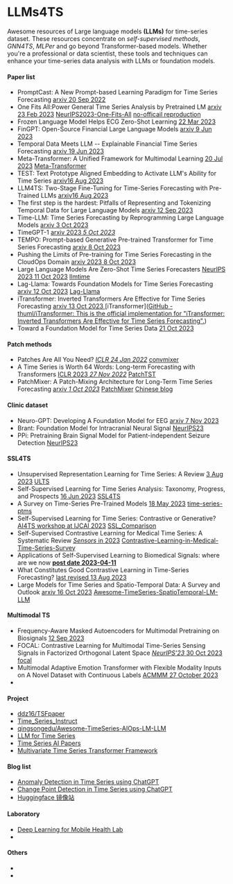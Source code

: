 # LLMs4TS

Awesome resources of Large language models **(LLMs)** for time-series dataset. These resources concentrate on *self-supervised methods*, *GNN4TS*, *MLPer* and go beyond Transformer-based models. Whether you're a professional or data scientist, these tools and techniques can enhance your time-series data analysis with LLMs or foundation models.

#### Paper list

* PromptCast: A New Prompt-based Learning Paradigm for Time Series Forecasting [arxiv 20 Sep 2022](https://arxiv.org/abs/2210.08964)
* One Fits All:Power General Time Series Analysis by Pretrained LM [arxiv 23 Feb 2023](https://arxiv.org/abs/2302.11939) [NeurIPS2023-One-Fits-All](https://github.com/DAMO-DI-ML/NeurIPS2023-One-Fits-All) [no-officail reproduction](https://github.com/liaoyuhua/GPT-TS)
* Frozen Language Model Helps ECG Zero-Shot Learning [22 Mar 2023](https://arxiv.org/abs/2303.12311)
* FinGPT: Open-Source Financial Large Language Models [arxiv 9 Jun 2023](https://arxiv.org/abs/2306.06031)
* Temporal Data Meets LLM -- Explainable Financial Time Series Forecasting [arxiv 19 Jun 2023](https://arxiv.org/abs/2306.11025)
* Meta-Transformer: A Unified Framework for Multimodal Learning [20 Jul 2023](https://arxiv.org/abs/2307.10802) [Meta-Transformer](https://kxgong.github.io/meta_transformer/)
* TEST: Text Prototype Aligned Embedding to Activate LLM's Ability for Time Series [arxiv16 Aug 2023](https://arxiv.org/abs/2308.08241#:~:text=TEST%3A%20Text%20Prototype%20Aligned%20Embedding%20to%20Activate%20LLM's%20Ability%20for%20Time%20Series,-Chenxi%20Sun%2C%20Yaliang&text=This%20work%20summarizes%20two%20strategies,LLM%20to%20handle%20TS%20data.)
* LLM4TS: Two-Stage Fine-Tuning for Time-Series Forecasting with Pre-Trained LLMs [arxiv16 Aug 2023](https://arxiv.org/abs/2308.08469) 
* The first step is the hardest: Pitfalls of Representing and Tokenizing Temporal Data for Large Language Models [arxiv 12 Sep 2023](https://arxiv.org/abs/2309.06236)
* Time-LLM: Time Series Forecasting by Reprogramming Large Language Models [arxiv 3 Oct 2023](https://arxiv.org/abs/2310.01728)
* TimeGPT-1 [arxiv 2023 *5 Oct 2023*](https://arxiv.org/abs/2310.03589)
* TEMPO: Prompt-based Generative Pre-trained Transformer for Time Series Forecasting [ arxiv 8 Oct 2023](https://arxiv.org/abs/2310.04948) 
* Pushing the Limits of Pre-training for Time Series Forecasting in the CloudOps Domain [arxiv 2023 8 Oct 2023](https://arxiv.org/abs/2310.05063)
* Large Language Models Are Zero-Shot Time Series Forecasters [ NeurIPS 2023 11 Oct 2023](https://arxiv.org/abs/2310.07820)  [llmtime](https://github.com/ngruver/llmtime)
* Lag-Llama: Towards Foundation Models for Time Series Forecasting [arxiv 12 Oct 2023](https://arxiv.org/abs/2310.08278)  [Lag-Llama](https://github.com/kashif/pytorch-transformer-ts)
* iTransformer: Inverted Transformers Are Effective for Time Series Forecasting [arxiv 13  Oct 2023 ]() [iTransformer]([GitHub - thuml/iTransformer: This is the official implementation for "iTransformer: Inverted Transformers Are Effective for Time Series Forecasting".](https://github.com/thuml/iTransformer))
* Toward a Foundation Model for Time Series Data [21 Oct 2023](https://dl.acm.org/doi/abs/10.1145/3583780.3615155)

#### Patch methods

* Patches Are All You Need? [*ICLR 24 Jan 2022*](https://arxiv.org/abs/2201.09792)  [convmixer](https://github.com/locuslab/convmixer)
* A Time Series is Worth 64 Words: Long-term Forecasting with Transformers [ICLR 2023 *27 Nov 2022*](https://arxiv.org/abs/2211.14730) [PatchTST](https://github.com/yuqinie98/PatchTST)
* PatchMixer: A Patch-Mixing Architecture for Long-Term Time Series Forecasting [arxiv  *1 Oct 2023*](https://arxiv.org/abs/2310.00655) [PatchMixer](https://github.com/Zeying-Gong/PatchMixer) [Chinese blog](https://mp.weixin.qq.com/s/gfAqL7bosdc0mxz8SziBbQ)

#### Clinic dataset

* Neuro-GPT: Developing A Foundation Model for EEG [arxiv 7 Nov 2023](https://arxiv.org/abs/2311.03764)
* Brant: Foundation Model for Intracranial Neural Signal [NeurIPS23](http://yangy.org/works/brainnet/NeurIPS23_Brant.pdf)
* PPi: Pretraining Brain Signal Model for Patient-independent Seizure Detection [NeurIPS23](http://yangy.org/works/brainnet/NeurIPS23_PPi.pdf)

#### SSL4TS

* Unsupervised Representation Learning for Time Series: A Review [3 Aug 2023](https://arxiv.org/abs/2308.01578) [ULTS](https://github.com/mqwfrog/ULTS)
* Self-Supervised Learning for Time Series Analysis: Taxonomy, Progress, and Prospects [16 Jun 2023](https://arxiv.org/abs/2306.10125) [SSL4TS](https://github.com/qingsongedu/Awesome-SSL4TS)
* A Survey on Time-Series Pre-Trained Models [18 May 2023](https://arxiv.org/abs/2305.10716)  [time-series-ptms](https://github.com/qianlima-lab/time-series-ptms)
* Self-Supervised Learning for Time Series: Contrastive or Generative? [AI4TS workshop at IJCAI 2023](https://github.com/AI4TS/AI4TS.github.io/blob/main/CameraReadys%201-22%202/5%5CCameraReady%5CIJCAI23_TSworkshop_Jun29.pdf) [SSL_Comparison](https://github.com/DL4mHealth/SSL_Comparison)
* Self-Supervised Contrastive Learning for Medical Time Series: A Systematic Review [*Sensors* in 2023](https://www.mdpi.com/1424-8220/23/9/4221) [Contrastive-Learning-in-Medical-Time-Series-Survey](https://github.com/DL4mHealth/Contrastive-Learning-in-Medical-Time-Series-Survey)
* Applications of Self-Supervised Learning to Biomedical Signals: where are we now [**post date 2023-04-11**](https://www.techrxiv.org/articles/preprint/Applications_of_Self-Supervised_Learning_to_Biomedical_Signals_where_are_we_now/22567021/2)
* What Constitutes Good Contrastive Learning in Time-Series Forecasting? [last revised 13 Aug 2023](https://arxiv.org/abs/2306.12086)
* Large Models for Time Series and Spatio-Temporal Data: A Survey and Outlook [arxiv 16 Oct 2023](https://arxiv.org/abs/2310.10196) [Awesome-TimeSeries-SpatioTemporal-LM-LLM](https://github.com/qingsongedu/Awesome-TimeSeries-SpatioTemporal-LM-LLM)

#### Multimodal TS

* Frequency-Aware Masked Autoencoders for Multimodal Pretraining on Biosignals [12 Sep 2023 ](https://arxiv.org/abs/2309.05927)
* FOCAL: Contrastive Learning for Multimodal Time-Series Sensing Signals in Factorized Orthogonal Latent Space [*NeurIPS'23* 30 Oct 2023](https://arxiv.org/abs/2310.20071) [focal](https://github.com/tomoyoshki/focal)
* Multimodal Adaptive Emotion Transformer with Flexible Modality Inputs on A Novel Dataset with Continuous Labels [ACMMM 27 October 2023](https://dl.acm.org/doi/10.1145/3581783.3613797)
* 

#### Project

* [ddz16/TSFpaper](https://github.com/ddz16/TSFpaper)
* [Time_Series_Instruct](https://github.com/michael-wzhu/Time_Series_Instruct)
* [qingsongedu/Awesome-TimeSeries-AIOps-LM-LLM](https://github.com/qingsongedu/Awesome-TimeSeries-AIOps-LM-LLM)
* [LLM for Time Series](https://github.com/liaoyuhua/LLM4TS)
* [Time Series AI Papers](https://github.com/xiyuanzh/time-series-papers)
* [Multivariate Time Series Transformer Framework](https://github.com/gzerveas/mvts_transformer)


#### Blog list

* [Anomaly Detection in Time Series using ChatGPT]( https://medium.com/@sztistvan/anomaly-detection-in-time-series-using-chatgpt-3fc48f958c88)
* [Change Point Detection in Time Series using ChatGPT](https://medium.com/@sztistvan/change-point-detection-in-time-series-using-chatgpt-22cc9172a130)
* [Huggingface 镜像站](https://hf-mirror.com/)

#### Laboratory

* [Deep Learning for Mobile Health Lab](https://github.com/DL4mHealth)
* 

#### Others

* 
* 





